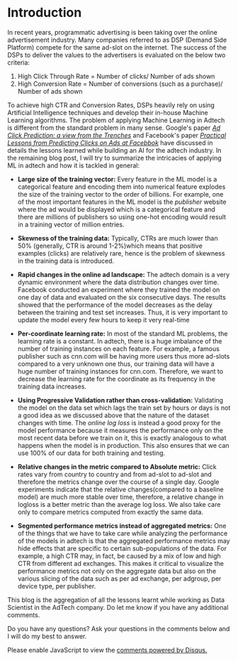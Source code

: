 ​
<!--
.. title: Applying Machine Learning in Ad Tech
.. slug: applying-machine-learning-in-adtech
.. date: 2019-04-08 02:13:21 UTC+05:30
.. tags: Machine Learning, Data Science, AdTech
.. category:
.. link:
.. description:
.. type: text
-->

# Introduction

In recent years, programmatic advertising is been taking over the online advertisement industry. Many companies referred to as DSP (Demand Side Platform) compete for the same ad-slot on the internet. The success of the DSPs to deliver the values to the advertisers is evaluated on the below two criteria:

1. High Click Through Rate = Number of clicks/ Number of ads shown
2. High Conversion Rate = Number of conversions (such as a purchase)/ Number of ads shown

To achieve high CTR and Conversion Rates, DSPs heavily rely on using Artificial Intelligence techniques and develop their in-house Machine Learning algorithms. The problem of applying Machine Learning in Adtech is different from the standard problem in many sense. Google's paper [*Ad Click Prediction: a view from the Trenches*](https://ai.google/research/pubs/pub41159) and Facebook's paper [*Practical Lessons from Predicting Clicks on Ads at Facebbok*](https://research.fb.com/publications/practical-lessons-from-predicting-clicks-on-ads-at-facebook/) have discussed in details the lessons learned while building an AI for the adtech industry. In the remaining blog post, I will try to summarize the intricacies of applying ML in adtech and how it is tackled in general:

* **Large size of the training vector:** Every feature in the ML model is a categorical feature and encoding them into numerical feature explodes the size of the training vector to the order of billions. For example, one of the most important features in the ML model is the *publisher* website where the ad would be displayed which is a categorical feature and there are millions of publishers so using one-hot encoding would result in a training vector of million entries.

* **Skewness of the training data:** Typically, CTRs are much lower than 50% (generally, CTR is around 1-2%)which means that positive examples (clicks) are relatively rare, hence is the problem of skewness in the training data is introduced.

* **Rapid changes in the online ad landscape:** The adtech domain is a very dynamic environment where the data distribution changes over time. Facebook conducted an experiment where they trained the model on one day of data and evaluated on the six consecutive days. The results showed that the performance of the model decreases as the delay between the training and test set increases. Thus, it is very important to update the model every few hours to keep it very real-time

* **Per-coordinate learning rate:** In most of the standard ML problems, the learning rate is a constant. In adtech, there is a huge imbalance of the number of training instances on each feature. For example, a famous publisher such as cnn.com will be having more users thus more ad-slots compared to a very unknown one thus, our training data will have a huge number of training instances for cnn.com. Therefore, we want to decrease the learning rate for the coordinate as its frequency in the training data increases.

* **Using Progressive Validation rather than cross-validation:** Validating the model on the data set which lags the train set by hours or days is not a good idea as we discussed above that the nature of the dataset changes with time. The *online log loss* is instead a good proxy for the model performance because it measures the performance only on the most recent data before we train on it, this is exactly analogous to what happens when the model is in production. This also ensures that we can use 100% of our data for both training and testing.

* **Relative changes in the metric compared to Absolute metric:** Click rates vary from country to country and from ad-slot to ad-slot and therefore the metrics change over the course of a single day. Google experiments indicate that the relative changes(compared to a baseline model) are much more stable over time, therefore, a relative change in logloss is a better metric than the average log loss. We also take care only to compare metrics computed from exactly the same data.

* **Segmented performance metrics instead of aggregated metrics:** One of the things that we have to take care while analyzing the performance of the models in adtech is that the aggregated performance metrics may hide effects that are specific to certain sub-populations of the data. For example, a high CTR may, in fact, be caused by a mix of low and high CTR from different ad exchanges. This makes it critical to visualize the performance metrics not only on the aggregate data but also on the various slicing of the data such as per ad exchange, per adgroup, per device type, per publisher.

This blog is the aggregation of all the lessons learnt while working as Data Scientist in the AdTech company. Do let me know if you have any additional comments. 

Do you have any questions?
Ask your questions in the comments below and I will do my best to answer.

<div id="disqus_thread"></div>
<script>
/**
* RECOMMENDED CONFIGURATION VARIABLES: EDIT AND UNCOMMENT THE SECTION BELOW TO INSERT DYNAMIC VALUES FROM YOUR PLATFORM OR CMS.
* LEARN WHY DEFINING THESE VARIABLES IS IMPORTANT: https://disqus.com/admin/universalcode/#configuration-variables
*/
/*
var disqus_config = function () {
this.page.url = PAGE_URL; // Replace PAGE_URL with your page's canonical URL variable
this.page.identifier = PAGE_IDENTIFIER; // Replace PAGE_IDENTIFIER with your page's unique identifier variable
};
*/
(function() { // DON'T EDIT BELOW THIS LINE
var d = document, s = d.createElement('script');

s.src = '//avoyage.disqus.com/embed.js';

s.setAttribute('data-timestamp', +new Date());
(d.head || d.body).appendChild(s);
})();
</script>
<noscript>Please enable JavaScript to view the <a href="https://disqus.com/?ref_noscript" rel="nofollow">comments powered by Disqus.</a></noscript>